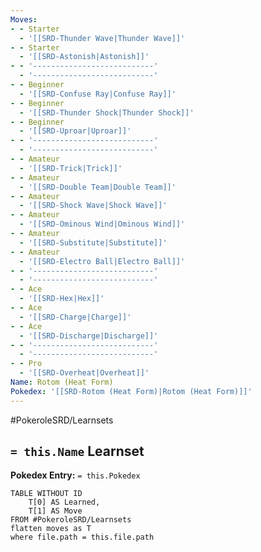 ```yaml
---
Moves:
- - Starter
  - '[[SRD-Thunder Wave|Thunder Wave]]'
- - Starter
  - '[[SRD-Astonish|Astonish]]'
- - '---------------------------'
  - '---------------------------'
- - Beginner
  - '[[SRD-Confuse Ray|Confuse Ray]]'
- - Beginner
  - '[[SRD-Thunder Shock|Thunder Shock]]'
- - Beginner
  - '[[SRD-Uproar|Uproar]]'
- - '---------------------------'
  - '---------------------------'
- - Amateur
  - '[[SRD-Trick|Trick]]'
- - Amateur
  - '[[SRD-Double Team|Double Team]]'
- - Amateur
  - '[[SRD-Shock Wave|Shock Wave]]'
- - Amateur
  - '[[SRD-Ominous Wind|Ominous Wind]]'
- - Amateur
  - '[[SRD-Substitute|Substitute]]'
- - Amateur
  - '[[SRD-Electro Ball|Electro Ball]]'
- - '---------------------------'
  - '---------------------------'
- - Ace
  - '[[SRD-Hex|Hex]]'
- - Ace
  - '[[SRD-Charge|Charge]]'
- - Ace
  - '[[SRD-Discharge|Discharge]]'
- - '---------------------------'
  - '---------------------------'
- - Pro
  - '[[SRD-Overheat|Overheat]]'
Name: Rotom (Heat Form)
Pokedex: '[[SRD-Rotom (Heat Form)|Rotom (Heat Form)]]'
---
```


#PokeroleSRD/Learnsets

## `= this.Name` Learnset

**Pokedex Entry:** `= this.Pokedex`

```dataview
TABLE WITHOUT ID
    T[0] AS Learned,
    T[1] AS Move
FROM #PokeroleSRD/Learnsets
flatten moves as T
where file.path = this.file.path
```
